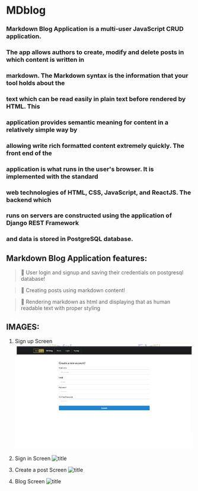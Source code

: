 # MDblog

### Markdown Blog Application is a multi-user JavaScript CRUD application.

### The app allows authors to create, modify and delete posts in which content is written in

### markdown. The Markdown syntax is the information that your tool holds about the

### text which can be read easily in plain text before rendered by HTML. This

### application provides semantic meaning for content in a relatively simple way by

### allowing write rich formatted content extremely quickly. The front end of the

### application is what runs in the user's browser. It is implemented with the standard

### web technologies of HTML, CSS, JavaScript, and ReactJS. The backend which

### runs on servers are constructed using the application of Django REST Framework

### and data is stored in PostgreSQL database.

##

## Markdown Blog Application features:

> 🍬 User login and signup and saving their credentials on postgresql database!

> 🍬 Creating posts using markdown content!

> 🍬 Rendering markdown as html and displaying that as human readable text with proper styling

##

## IMAGES:

1. Sign up Screen
   ![title](images/1.jpg)

2. Sign in Screen
   ![title](images/2.jpg)

3. Create a post Screen
   ![title](images/3.jpg)

4. Blog Screen
   ![title](images/4.jpg)
